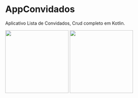 # AppConvidados

Aplicativo Lista de Convidados, Crud completo em Kotlin.
<p float="left">
<img src="https://github.com/jessicalves/AppConvidados/assets/48735842/ada119c4-1120-4644-a2ca-3134b8bfdc2e" heigth="300"  width="200">
<img src="https://github.com/jessicalves/AppConvidados/assets/48735842/930fca15-6a09-4d77-98bd-9af9bcf86de1" heigth="300"  width="200">
</p>
